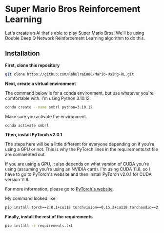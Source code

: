 # Super Mario Bros Reinforcement Learning

Let's create an AI that's able to play Super Mario Bros! We'll be using Double Deep Q Network Reinforcement Learning algorithm to do this.


## Installation

**First, clone this repository**

```bash
git clone https://github.com/Rahulrai888/Mario-Using-RL.git
```

**Next, create a virtual environment**

The command below is for a conda environment, but use whatever you're comfortable with. I'm using Python 3.10.12.

```bash
conda create --name smbrl python=3.10.12
```

Make sure you activate the environment.

```bash
conda activate smbrl
```

**Then, install PyTorch v2.0.1**

The steps here will be a little different for everyone depending on if you're using a GPU or not. This is why the PyTorch lines in the requirements.txt file are commented out. 

If you are using a GPU, it also depends on what version of CUDA you're using (assuming you're using an NVIDIA card). I'm using CUDA 11.8, so I have to go to PyTorch's website and then install PyTorch v2.0.1 for CUDA version 11.8.

For more information, please go to [PyTorch's website](https://pytorch.org/).

My command looked like:

```bash
pip install torch==2.0.1+cu118 torchvision==0.15.2+cu118 torchaudio==2.0.2 --index-url https://download.pytorch.org/whl/cu118
```

**Finally, install the rest of the requirements**

```bash
pip install -r requirements.txt
```

